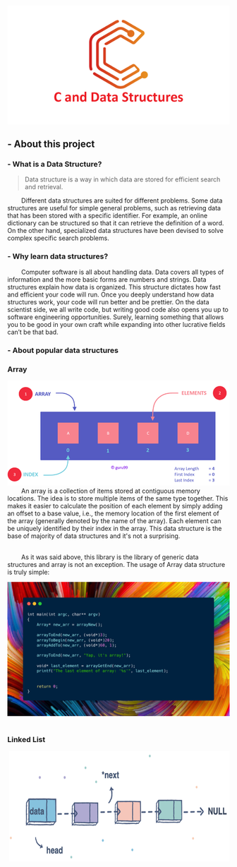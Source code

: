 <p align="center">
  <img src="https://github.com/StarKerrr/CCollections/blob/master/res/c-and-data-structures.png?raw=true" width="650px">
</p>

## - About this project

### - What is a Data Structure?
> Data structure is a way in which data are stored for efficient search and retrieval.

&nbsp; &nbsp; &nbsp; &nbsp; Different data structures are suited for different problems. Some data structures are useful for simple general problems, such as retrieving data that has been stored with a specific identifier. For example, an online dictionary can be structured so that it can retrieve the definition of a word. On the other hand, specialized data structures have been devised to solve complex specific search problems.                                               

### - Why learn data structures?
&nbsp; &nbsp; &nbsp; &nbsp; Computer software is all about handling data. Data covers all types of information and the more basic forms are numbers and strings. Data structures explain how data is organized. This structure dictates how fast and efficient your code will run. Once you deeply understand how data structures work, your code will run better and be prettier. On the data scientist side, we all write code, but writing good code also opens you up to software engineering opportunities. Surely, learning something that allows you to be good in your own craft while expanding into other lucrative fields can’t be that bad.     

### - About popular data structures

<h3>Array</h3>

<img src="https://github.com/StarKerrr/CCollections/blob/master/res/array-diargam.png" width="650px">
&nbsp; &nbsp; &nbsp; &nbsp; An array is a collection of items stored at contiguous memory locations. The idea is to store multiple items of the same type together. This makes it easier to calculate the position of each element by simply adding an offset to a base value, i.e., the memory location of the first element of the array (generally denoted by the name of the array). Each element can be uniquely identified by their index in the array. This data structure is the base of majority of data structures and it's not a surprising.
</br></br>

&nbsp; &nbsp; &nbsp; &nbsp; As it was said above, this library is the library of generic data structures and array is not an exception. The usage of Array data structure is truly simple:
</br>

![](https://github.com/StarKerrr/CCollections/blob/master/res/ArrayUsage.png)
</br></br>

<h3>Linked List</h3>

<img src="https://github.com/StarKerrr/CCollections/blob/master/res/linked-list.svg" align="right" width="500px" height="250px">
